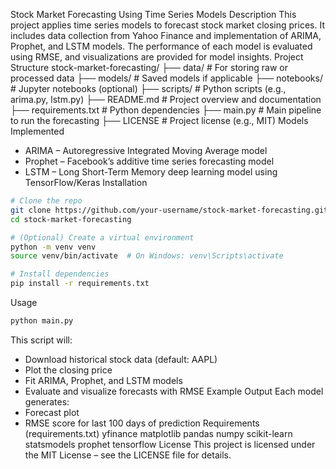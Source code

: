 Stock Market Forecasting Using Time Series Models
Description
This project applies time series models to forecast stock market closing prices. It includes data collection from Yahoo Finance and implementation of ARIMA, Prophet, and LSTM models. The performance of each model is evaluated using RMSE, and visualizations are provided for model insights.
Project Structure
stock-market-forecasting/
├── data/                      # For storing raw or processed data
├── models/                    # Saved models if applicable
├── notebooks/                 # Jupyter notebooks (optional)
├── scripts/                   # Python scripts (e.g., arima.py, lstm.py)
├── README.md                  # Project overview and documentation
├── requirements.txt           # Python dependencies
├── main.py                    # Main pipeline to run the forecasting
├── LICENSE                    # Project license (e.g., MIT)
Models Implemented
- ARIMA – Autoregressive Integrated Moving Average model
- Prophet – Facebook’s additive time series forecasting model
- LSTM – Long Short-Term Memory deep learning model using TensorFlow/Keras
Installation
```bash
# Clone the repo
git clone https://github.com/your-username/stock-market-forecasting.git
cd stock-market-forecasting

# (Optional) Create a virtual environment
python -m venv venv
source venv/bin/activate  # On Windows: venv\Scripts\activate

# Install dependencies
pip install -r requirements.txt
```
Usage
```bash
python main.py
```
This script will:
- Download historical stock data (default: AAPL)
- Plot the closing price
- Fit ARIMA, Prophet, and LSTM models
- Evaluate and visualize forecasts with RMSE
Example Output
Each model generates:
- Forecast plot
- RMSE score for last 100 days of prediction
Requirements (requirements.txt)
yfinance
matplotlib
pandas
numpy
scikit-learn
statsmodels
prophet
tensorflow
License
This project is licensed under the MIT License – see the LICENSE file for details.
